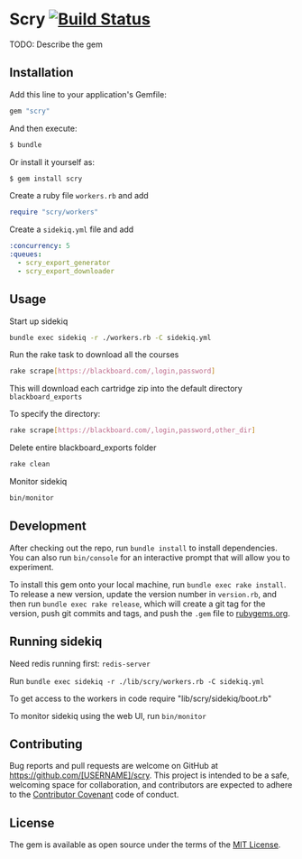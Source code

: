 # Scry [![Build Status](https://travis-ci.org/atomicjolt/scry.svg?branch=master)](https://travis-ci.org/atomicjolt/scry)

TODO: Describe the gem

## Installation

Add this line to your application's Gemfile:

```ruby
gem "scry"
```

And then execute:
```sh
$ bundle
```

Or install it yourself as:
```sh
$ gem install scry
```

Create a ruby file `workers.rb` and add
```ruby
require "scry/workers"
```

Create a `sidekiq.yml` file and add
```yml
:concurrency: 5
:queues:
  - scry_export_generator
  - scry_export_downloader

```

## Usage

Start up sidekiq
```sh
bundle exec sidekiq -r ./workers.rb -C sidekiq.yml
```

Run the rake task to download all the courses
```sh
rake scrape[https://blackboard.com/,login,password]
```
This will download each cartridge zip into the default directory `blackboard_exports`

To specify the directory:
```sh
rake scrape[https://blackboard.com/,login,password,other_dir]
```

Delete entire blackboard_exports folder
```sh
rake clean
```

Monitor sidekiq
```sh
bin/monitor
```

## Development

After checking out the repo, run `bundle install` to install dependencies. You can also run `bin/console` for an interactive prompt that will allow you to experiment.

To install this gem onto your local machine, run `bundle exec rake install`. To release a new version, update the version number in `version.rb`, and then run `bundle exec rake release`, which will create a git tag for the version, push git commits and tags, and push the `.gem` file to [rubygems.org](https://rubygems.org).

## Running sidekiq

Need redis running first: `redis-server`

Run `bundle exec sidekiq -r ./lib/scry/workers.rb -C sidekiq.yml`

To get access to the workers in code require "lib/scry/sidekiq/boot.rb"

To monitor sidekiq using the web UI, run `bin/monitor`

## Contributing

Bug reports and pull requests are welcome on GitHub at https://github.com/[USERNAME]/scry. This project is intended to be a safe, welcoming space for collaboration, and contributors are expected to adhere to the [Contributor Covenant](http://contributor-covenant.org) code of conduct.


## License

The gem is available as open source under the terms of the [MIT License](http://opensource.org/licenses/MIT).
